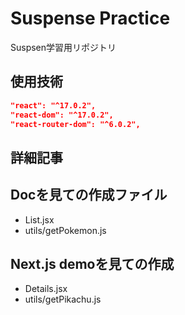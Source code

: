 # Suspense Practice
Suspsen学習用リポジトリ

## 使用技術
```json
"react": "^17.0.2",
"react-dom": "^17.0.2",
"react-router-dom": "^6.0.2",
```
## 詳細記事


## Docを見ての作成ファイル
- List.jsx
- utils/getPokemon.js

## Next.js demoを見ての作成
- Details.jsx
- utils/getPikachu.js



